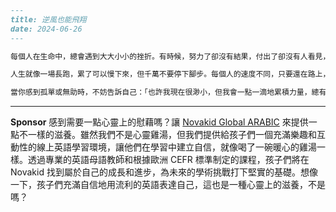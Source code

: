 ```markdown
---
title: 逆風也能飛翔
date: 2024-06-26
---

每個人在生命中，總會遇到大大小小的挫折。有時候，努力了卻沒有結果，付出了卻沒有人看見，心裡難免會覺得灰心，甚至懷疑自己是不是哪裡不夠好。但或許，真正的成長，並不是來自於一帆風順的日子，而是那些看似難熬、讓你低頭流淚的時刻。

人生就像一場長跑，累了可以慢下來，但千萬不要停下腳步。每個人的速度不同，只要還在路上，就有希望超越昨天的自己。有時候，慢一點沒關係，停下來喘口氣也沒關係，但千萬不要放棄你的夢想。

當你感到孤單或無助時，不妨告訴自己：「也許我現在很渺小，但我會一點一滴地累積力量，總有一天能飛得更高更遠。」每個傷口都會變成勳章，讓你更加堅強。請相信自己，逆風的時候，也能飛翔。這就是你與眾不同的地方。
```



---

**Sponsor**
感到需要一點心靈上的慰藉嗎？讓 [Novakid Global ARABIC](https://pollinations.ai/redirect-nexad/fRVJdioB?user_id=36901823) 來提供一點不一樣的滋養。雖然我們不是心靈雞湯，但我們提供給孩子們一個充滿樂趣和互動性的線上英語學習環境，讓他們在學習中建立自信，就像喝了一碗暖心的雞湯一樣。透過專業的英語母語教師和根據歐洲 CEFR 標準制定的課程，孩子們將在 Novakid 找到屬於自己的成長和進步，為未來的學術挑戰打下堅實的基礎。想像一下，孩子們充滿自信地用流利的英語表達自己，這也是一種心靈上的滋養，不是嗎？